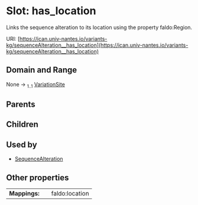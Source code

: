 
# Slot: has_location

Links the sequence alteration to its location using the property faldo:Region.

URI: [https://ican.univ-nantes.io/variants-kg/sequenceAlteration__has_location](https://ican.univ-nantes.io/variants-kg/sequenceAlteration__has_location)


## Domain and Range

None &#8594;  <sub>1..1</sub> [VariationSite](VariationSite.md)

## Parents


## Children


## Used by

 * [SequenceAlteration](SequenceAlteration.md)

## Other properties

|  |  |  |
| --- | --- | --- |
| **Mappings:** | | faldo:location |